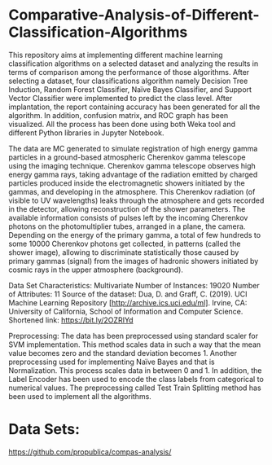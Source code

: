 # Comparative-Analysis-of-Different-Classification-Algorithms
This repository aims at implementing different machine learning classification algorithms on a selected dataset and analyzing the results in terms of comparison among the performance of those algorithms. After selecting a dataset, four classifications algorithm namely Decision Tree Induction, Random Forest Classifier, Naïve Bayes Classifier, and Support Vector Classifier were implemented to predict the class level. After implantation, the report containing accuracy has been generated for all the algorithm. In addition, confusion matrix, and ROC graph has been visualized. All the process has been done using both Weka tool and different Python libraries in Jupyter Notebook.

The data are MC generated to simulate registration of high energy gamma particles in a ground-based atmospheric Cherenkov gamma telescope using the imaging technique. Cherenkov gamma telescope observes high energy gamma rays, taking advantage of the radiation emitted by charged particles produced inside the electromagnetic showers initiated by the gammas, and developing in the atmosphere. This Cherenkov radiation (of visible to UV wavelengths) leaks through the atmosphere and gets recorded in the detector, allowing reconstruction
of the shower parameters. The available information consists of pulses left by the incoming Cherenkov photons on the photomultiplier tubes, arranged in a plane, the camera. Depending on the energy of the primary gamma, a total of few hundreds to some 10000 Cherenkov photons get collected, in patterns (called the shower image), allowing to discriminate statistically those caused by primary gammas (signal) from the images of hadronic showers initiated by cosmic rays in the upper atmosphere (background).

Data Set Characteristics: Multivariate
Number of Instances: 19020
Number of Attributes: 11
Source of the dataset: Dua, D. and Graff, C. (2019). UCI Machine Learning Repository [http://archive.ics.uci.edu/ml].
Irvine, CA: University of California, School of Information and Computer Science.
Shortened link: https://bit.ly/2OZRIYd

Preprocessing:
The data has been preprocessed using standard scaler for SVM implementation. This method scales data in such a way that the mean value becomes zero and the standard deviation becomes 1. Another preprocessing used for implementing Naïve Bayes and that is Normalization. This process scales data in between 0 and 1. In addition, the Label Encoder has been used to encode the class labels from categorical to numerical values. The preprocessing called Test Train Splitting method has been used to implement all the algorithms.


# Data Sets:
https://github.com/propublica/compas-analysis/
